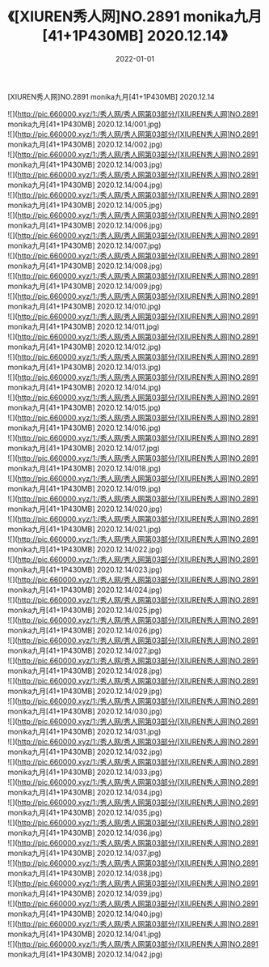 ﻿---
layout: post
title:  《[XIUREN秀人网]NO.2891 monika九月[41+1P430MB] 2020.12.14》
date:   2022-01-01
img: http://pic.660000.xyz/1:/秀人网/秀人网第03部分/[XIUREN秀人网]NO.2891 monika九月[41+1P430MB] 2020.12.14/000.jpg
categories: [美女, 清纯, 唯美]
---

[XIUREN秀人网]NO.2891 monika九月[41+1P430MB] 2020.12.14

 ![](http://pic.660000.xyz/1:/秀人网/秀人网第03部分/[XIUREN秀人网]NO.2891 monika九月[41+1P430MB] 2020.12.14/001.jpg) <br>![](http://pic.660000.xyz/1:/秀人网/秀人网第03部分/[XIUREN秀人网]NO.2891 monika九月[41+1P430MB] 2020.12.14/002.jpg) <br>![](http://pic.660000.xyz/1:/秀人网/秀人网第03部分/[XIUREN秀人网]NO.2891 monika九月[41+1P430MB] 2020.12.14/003.jpg) <br>![](http://pic.660000.xyz/1:/秀人网/秀人网第03部分/[XIUREN秀人网]NO.2891 monika九月[41+1P430MB] 2020.12.14/004.jpg) <br>![](http://pic.660000.xyz/1:/秀人网/秀人网第03部分/[XIUREN秀人网]NO.2891 monika九月[41+1P430MB] 2020.12.14/005.jpg) <br>![](http://pic.660000.xyz/1:/秀人网/秀人网第03部分/[XIUREN秀人网]NO.2891 monika九月[41+1P430MB] 2020.12.14/006.jpg) <br>![](http://pic.660000.xyz/1:/秀人网/秀人网第03部分/[XIUREN秀人网]NO.2891 monika九月[41+1P430MB] 2020.12.14/007.jpg) <br>![](http://pic.660000.xyz/1:/秀人网/秀人网第03部分/[XIUREN秀人网]NO.2891 monika九月[41+1P430MB] 2020.12.14/008.jpg) <br>![](http://pic.660000.xyz/1:/秀人网/秀人网第03部分/[XIUREN秀人网]NO.2891 monika九月[41+1P430MB] 2020.12.14/009.jpg) <br>![](http://pic.660000.xyz/1:/秀人网/秀人网第03部分/[XIUREN秀人网]NO.2891 monika九月[41+1P430MB] 2020.12.14/010.jpg) <br>![](http://pic.660000.xyz/1:/秀人网/秀人网第03部分/[XIUREN秀人网]NO.2891 monika九月[41+1P430MB] 2020.12.14/011.jpg) <br>![](http://pic.660000.xyz/1:/秀人网/秀人网第03部分/[XIUREN秀人网]NO.2891 monika九月[41+1P430MB] 2020.12.14/012.jpg) <br>![](http://pic.660000.xyz/1:/秀人网/秀人网第03部分/[XIUREN秀人网]NO.2891 monika九月[41+1P430MB] 2020.12.14/013.jpg) <br>![](http://pic.660000.xyz/1:/秀人网/秀人网第03部分/[XIUREN秀人网]NO.2891 monika九月[41+1P430MB] 2020.12.14/014.jpg) <br>![](http://pic.660000.xyz/1:/秀人网/秀人网第03部分/[XIUREN秀人网]NO.2891 monika九月[41+1P430MB] 2020.12.14/015.jpg) <br>![](http://pic.660000.xyz/1:/秀人网/秀人网第03部分/[XIUREN秀人网]NO.2891 monika九月[41+1P430MB] 2020.12.14/016.jpg) <br>![](http://pic.660000.xyz/1:/秀人网/秀人网第03部分/[XIUREN秀人网]NO.2891 monika九月[41+1P430MB] 2020.12.14/017.jpg) <br>![](http://pic.660000.xyz/1:/秀人网/秀人网第03部分/[XIUREN秀人网]NO.2891 monika九月[41+1P430MB] 2020.12.14/018.jpg) <br>![](http://pic.660000.xyz/1:/秀人网/秀人网第03部分/[XIUREN秀人网]NO.2891 monika九月[41+1P430MB] 2020.12.14/019.jpg) <br>![](http://pic.660000.xyz/1:/秀人网/秀人网第03部分/[XIUREN秀人网]NO.2891 monika九月[41+1P430MB] 2020.12.14/020.jpg) <br>![](http://pic.660000.xyz/1:/秀人网/秀人网第03部分/[XIUREN秀人网]NO.2891 monika九月[41+1P430MB] 2020.12.14/021.jpg) <br>![](http://pic.660000.xyz/1:/秀人网/秀人网第03部分/[XIUREN秀人网]NO.2891 monika九月[41+1P430MB] 2020.12.14/022.jpg) <br>![](http://pic.660000.xyz/1:/秀人网/秀人网第03部分/[XIUREN秀人网]NO.2891 monika九月[41+1P430MB] 2020.12.14/023.jpg) <br>![](http://pic.660000.xyz/1:/秀人网/秀人网第03部分/[XIUREN秀人网]NO.2891 monika九月[41+1P430MB] 2020.12.14/024.jpg) <br>![](http://pic.660000.xyz/1:/秀人网/秀人网第03部分/[XIUREN秀人网]NO.2891 monika九月[41+1P430MB] 2020.12.14/025.jpg) <br>![](http://pic.660000.xyz/1:/秀人网/秀人网第03部分/[XIUREN秀人网]NO.2891 monika九月[41+1P430MB] 2020.12.14/026.jpg) <br>![](http://pic.660000.xyz/1:/秀人网/秀人网第03部分/[XIUREN秀人网]NO.2891 monika九月[41+1P430MB] 2020.12.14/027.jpg) <br>![](http://pic.660000.xyz/1:/秀人网/秀人网第03部分/[XIUREN秀人网]NO.2891 monika九月[41+1P430MB] 2020.12.14/028.jpg) <br>![](http://pic.660000.xyz/1:/秀人网/秀人网第03部分/[XIUREN秀人网]NO.2891 monika九月[41+1P430MB] 2020.12.14/029.jpg) <br>![](http://pic.660000.xyz/1:/秀人网/秀人网第03部分/[XIUREN秀人网]NO.2891 monika九月[41+1P430MB] 2020.12.14/030.jpg) <br>![](http://pic.660000.xyz/1:/秀人网/秀人网第03部分/[XIUREN秀人网]NO.2891 monika九月[41+1P430MB] 2020.12.14/031.jpg) <br>![](http://pic.660000.xyz/1:/秀人网/秀人网第03部分/[XIUREN秀人网]NO.2891 monika九月[41+1P430MB] 2020.12.14/032.jpg) <br>![](http://pic.660000.xyz/1:/秀人网/秀人网第03部分/[XIUREN秀人网]NO.2891 monika九月[41+1P430MB] 2020.12.14/033.jpg) <br>![](http://pic.660000.xyz/1:/秀人网/秀人网第03部分/[XIUREN秀人网]NO.2891 monika九月[41+1P430MB] 2020.12.14/034.jpg) <br>![](http://pic.660000.xyz/1:/秀人网/秀人网第03部分/[XIUREN秀人网]NO.2891 monika九月[41+1P430MB] 2020.12.14/035.jpg) <br>![](http://pic.660000.xyz/1:/秀人网/秀人网第03部分/[XIUREN秀人网]NO.2891 monika九月[41+1P430MB] 2020.12.14/036.jpg) <br>![](http://pic.660000.xyz/1:/秀人网/秀人网第03部分/[XIUREN秀人网]NO.2891 monika九月[41+1P430MB] 2020.12.14/037.jpg) <br>![](http://pic.660000.xyz/1:/秀人网/秀人网第03部分/[XIUREN秀人网]NO.2891 monika九月[41+1P430MB] 2020.12.14/038.jpg) <br>![](http://pic.660000.xyz/1:/秀人网/秀人网第03部分/[XIUREN秀人网]NO.2891 monika九月[41+1P430MB] 2020.12.14/039.jpg) <br>![](http://pic.660000.xyz/1:/秀人网/秀人网第03部分/[XIUREN秀人网]NO.2891 monika九月[41+1P430MB] 2020.12.14/040.jpg) <br>![](http://pic.660000.xyz/1:/秀人网/秀人网第03部分/[XIUREN秀人网]NO.2891 monika九月[41+1P430MB] 2020.12.14/041.jpg) <br>![](http://pic.660000.xyz/1:/秀人网/秀人网第03部分/[XIUREN秀人网]NO.2891 monika九月[41+1P430MB] 2020.12.14/042.jpg) <br>